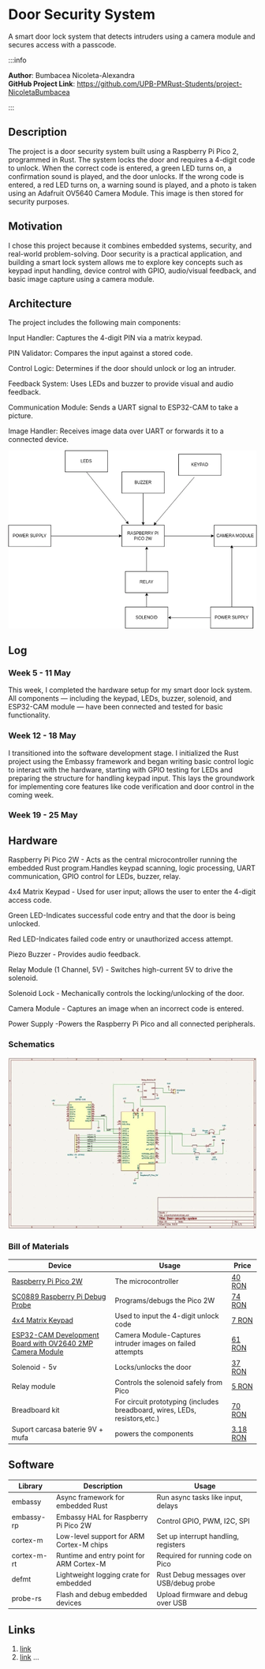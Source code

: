 # Door Security System
A smart door lock system that detects intruders using a camera module and secures access with a passcode.

:::info

**Author**: Bumbacea Nicoleta-Alexandra \
**GitHub Project Link**: https://github.com/UPB-PMRust-Students/project-NicoletaBumbacea

:::

## Description

The project is a door security system built using a Raspberry Pi Pico 2, programmed in Rust. The system locks the door and requires a 4-digit code to unlock. When the correct code is entered, a green LED turns on, a confirmation sound is played, and the door unlocks. If the wrong code is entered, a red LED turns on, a warning sound is played, and a photo is taken using an Adafruit OV5640 Camera Module. This image is then stored for security purposes.​


## Motivation

I chose this project because it combines embedded systems, security, and real-world problem-solving. Door security is a practical application, and building a smart lock system allows me to explore key concepts such as keypad input handling, device control with GPIO, audio/visual feedback, and basic image capture using a camera module.

## Architecture 
The project includes the following main components:

Input Handler: Captures the 4-digit PIN via a matrix keypad.

PIN Validator: Compares the input against a stored code.

Control Logic: Determines if the door should unlock or log an intruder.

Feedback System: Uses LEDs and buzzer to provide visual and audio feedback.

Communication Module: Sends a UART signal to ESP32-CAM to take a picture.

Image Handler: Receives image data over UART or forwards it to a connected device.

 ![Architecture schematic](arhi.webp)

## Log


### Week 5 - 11 May
This week, I completed the hardware setup for my smart door lock system. All components — including the keypad, LEDs, buzzer, solenoid, and ESP32-CAM module — have been connected and tested for basic functionality.
### Week 12 - 18 May
I transitioned into the software development stage. I initialized the Rust project using the Embassy framework and began writing basic control logic to interact with the hardware, starting with GPIO testing for LEDs and preparing the structure for handling keypad input. This lays the groundwork for implementing core features like code verification and door control in the coming week.
### Week 19 - 25 May

## Hardware

Raspberry Pi Pico 2W - Acts as the central microcontroller running the embedded Rust program.Handles keypad scanning, logic processing, UART communication, GPIO control for LEDs, buzzer, relay.

4x4 Matrix Keypad - Used for user input; allows the user to enter the 4-digit access code.

Green LED-Indicates successful code entry and that the door is being unlocked.

Red LED-Indicates failed code entry or unauthorized access attempt.

Piezo Buzzer - Provides audio feedback.

Relay Module (1 Channel, 5V) - Switches high-current 5V to drive the solenoid.

Solenoid Lock - Mechanically controls the locking/unlocking of the door.

Camera Module - Captures an image when an incorrect code is entered.

Power Supply  -Powers the Raspberry Pi Pico and all connected peripherals.

### Schematics

![Kicad_Schematic](finalschematic.webp)


### Bill of Materials

| Device | Usage | Price |
|--------|--------|-------|
| [Raspberry Pi Pico 2W](https://www.raspberrypi.com/documentation/microcontrollers/raspberry-pi-pico.html) | The microcontroller | [40 RON](https://www.optimusdigital.ro/ro/placi-raspberry-pi/13327-raspberry-pi-pico-2-w.html?search_query=raspberry+pi+pico+2W&results=26)|
|[SC0889 Raspberry Pi Debug Probe](https://www.farnell.com/datasheets/3930618.pdf)|Programs/debugs the Pico 2W|[74 RON](https://ro.farnell.com/raspberry-pi/sc0889/debug-connector-3-pin-raspberry/dp/4163983)|
|[4x4 Matrix Keypad](https://cdn.sparkfun.com/assets/f/f/a/5/0/DS-16038.pdf)|Used to input the 4-digit unlock code|[7 RON](https://www.optimusdigital.ro/ro/senzori-senzori-de-atingere/470-tastatura-matriceala-4x4-cu-conector-pin-de-tip-mama.html?search_query=tastatura&results=51)|
|[ESP32-CAM Development Board with OV2640 2MP Camera Module](https://media.digikey.com/pdf/Data%20Sheets/DFRobot%20PDFs/DFR0602_Web.pdf)|Camera Module-Captures intruder images on failed attempts|[61 RON](https://sigmanortec.ro/placa-dezvoltare-esp32-cam-wifi-bluetooth-ov2640-2mp)|
|Solenoid - 5v|Locks/unlocks the door|[37 RON](https://www.robofun.ro/mecanice/solenoid-5v-small.html)|
|Relay module|Controls the solenoid safely from Pico|[5 RON](https://www.optimusdigital.ro/ro/electronica-de-putere-module-cu-releu/13084-modul-releu-cu-un-canal-comandat-cu-5-v.html?search_query=relay&results=24)|
|Breadboard kit|For circuit prototyping (includes breadboard, wires, LEDs, resistors,etc.)|[70 RON](https://www.emag.ro/set-componente-electronice-led-uri-breadboard-830-puncte-componente-pentru-incepatori-compatibil-arduino-si-raspberry-pi-ouylaf-308-10149-409/pd/DH8RVLYBM/)|
|Suport carcasa baterie 9V + mufa|powers the components|[3.18 RON](https://ardushop.ro/ro/carcase-i-suporturi/1060-suport-carcasa-baterie-9v-mufa-6427854014559.html)|

## Software

| Library | Description | Usage |
|---------|-------------|-------|
|embassy|Async framework for embedded Rust|	Run async tasks like input, delays|
|embassy-rp|Embassy HAL for Raspberry Pi Pico 2W|Control GPIO, PWM, I2C, SPI|
|cortex-m|Low-level support for ARM Cortex-M chips|Set up interrupt handling, registers|
|cortex-m-rt|Runtime and entry point for ARM Cortex-M|Required for running code on Pico|
|defmt|Lightweight logging crate for embedded| Rust	Debug messages over USB/debug probe|
|probe-rs|Flash and debug embedded devices|Upload firmware and debug over USB|

## Links

<!-- Add a few links that inspired you and that you think you will use for your project -->

1. [link](https://example.com)
2. [link](https://example3.com)
...


